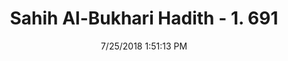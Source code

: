 ---
title        : "Sahih Al-Bukhari Hadith - 1. 691"
date         : 7/25/2018 1:51:13 PM
draft        : false
type         : "hadith"
layout       : "hadith"
BookCode     : "SHB"
VolumeNumber : "1"
HadithNumber : "691"
categories  :  ["Adhan-Sin of being out of alignment for prayers"]
tags  :  ["Anas bin Malik"]
---
